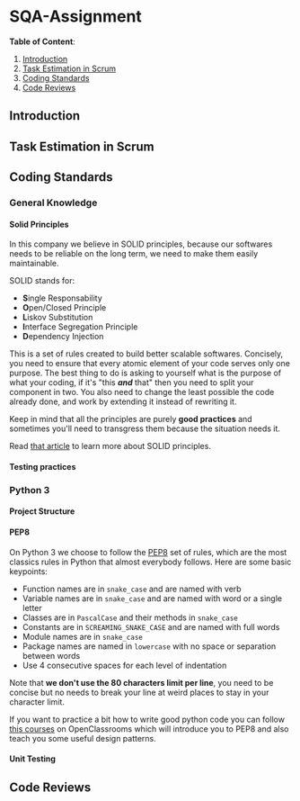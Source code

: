 # SQA-Assignment

**Table of Content**:
1. [Introduction](https://github.com/Harmos274/SQA-Assignment#introduction)
2. [Task Estimation in Scrum](https://github.com/Harmos274/SQA-Assignment#task-estimation-in-scrum)
3. [Coding Standards](https://github.com/Harmos274/SQA-Assignment#coding-standards)
4. [Code Reviews](https://github.com/Harmos274/SQA-Assignment#code-reviews)

## Introduction

## Task Estimation in Scrum

## Coding Standards

### General Knowledge

#### Solid Principles

In this company we believe in SOLID principles, because our softwares needs to be reliable on the long term, we need to make them easily maintainable.

SOLID stands for:
- **S**ingle Responsability
- **O**pen/Closed Principle
- **L**iskov Substitution
- **I**nterface Segregation Principle
- **D**ependency Injection

This is a set of rules created to build better scalable softwares.
Concisely, you need to ensure that every atomic element of your code serves only one purpose. The best thing to do is asking to yourself what is the purpose of what your coding, if it's "this ***and*** that" then you need to split your component in two. You also need to change the least possible the code already done, and work by extending it instead of rewriting it.

Keep in mind that all the principles are purely **good practices** and sometimes you'll need to transgress them because the situation needs it.

Read [that article](https://stackify.com/solid-design-principles/) to learn more about SOLID principles.

#### Testing practices

### Python 3

#### Project Structure

#### PEP8 

On Python 3 we choose to follow the [PEP8](https://realpython.com/python-pep8/) set of rules, which are the most classics rules in Python that almost everybody follows. Here are some basic keypoints:

- Function names are in `snake_case` and are named with verb
- Variable names are in `snake_case` and are named with word or a single letter
- Classes are in `PascalCase` and their methods in `snake_case`
- Constants are in `SCREAMING_SNAKE_CASE` and are named with full words
- Module names are in `snake_case`
- Package names are named in `lowercase` with no space or separation between words
- Use 4 consecutive spaces for each level of indentation

Note that **we don't use the 80 characters limit per line**, you need to be concise but no needs to break your line at weird places to stay in your character limit.

If you want to practice a bit how to write good python code you can follow [this courses](https://openclassrooms.com/en/courses/6900866-write-maintainable-python-code) on OpenClassrooms which will introduce you to PEP8 and also teach you some useful design patterns.

#### Unit Testing

## Code Reviews


